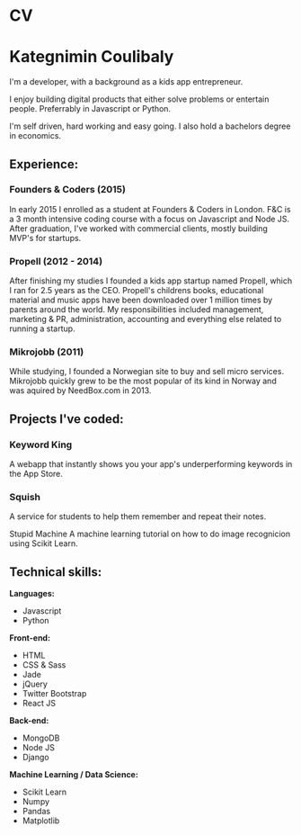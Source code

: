 # CV

# Kategnimin Coulibaly

I'm a developer, with a background as a kids app entrepreneur.

I enjoy building digital products that either solve problems or entertain people. Preferrably in Javascript or Python.

I'm self driven, hard working and easy going. I also hold a bachelors degree in economics.

## Experience:
### Founders & Coders (2015)
In early 2015 I enrolled as a student at Founders & Coders in London. F&C is a 3 month intensive coding course with a focus on Javascript and Node JS. After graduation, I've worked with commercial clients, mostly building MVP's for startups.

### Propell (2012 - 2014)
After finishing my studies I founded a kids app startup named Propell, which I ran for 2.5 years as the CEO. Propell's childrens books, educational material and music apps have been downloaded over 1 million times by parents around the world. My responsibilities included management, marketing & PR, administration, accounting and everything else related to running a startup.

### Mikrojobb (2011)
While studying, I founded a Norwegian site to buy and sell micro services. Mikrojobb quickly grew to be the most popular of its kind in Norway and was aquired by NeedBox.com in 2013.

## Projects I've coded:
### Keyword King
A webapp that instantly shows you your app's underperforming keywords in the App Store.

### Squish
A service for students to help them remember and repeat their notes.

Stupid Machine
A machine learning tutorial on how to do image recognicion using Scikit Learn.

## Technical skills:

**Languages:**

* Javascript
* Python

**Front-end:**

* HTML
* CSS & Sass
* Jade
* jQuery
* Twitter Bootstrap
* React JS


**Back-end:**

* MongoDB
* Node JS
* Django

**Machine Learning / Data Science:**

* Scikit Learn
* Numpy
* Pandas
* Matplotlib



